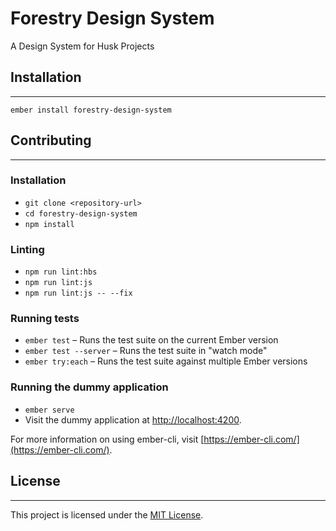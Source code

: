 # Forestry Design System

A Design System for Husk Projects


## Installation
------------------------------------------------------------------------------

```
ember install forestry-design-system
```

## Contributing
------------------------------------------------------------------------------

### Installation

* `git clone <repository-url>`
* `cd forestry-design-system`
* `npm install`

### Linting

* `npm run lint:hbs`
* `npm run lint:js`
* `npm run lint:js -- --fix`

### Running tests

* `ember test` – Runs the test suite on the current Ember version
* `ember test --server` – Runs the test suite in "watch mode"
* `ember try:each` – Runs the test suite against multiple Ember versions

### Running the dummy application

* `ember serve`
* Visit the dummy application at [http://localhost:4200](http://localhost:4200).

For more information on using ember-cli, visit [https://ember-cli.com/](https://ember-cli.com/).

## License
------------------------------------------------------------------------------

This project is licensed under the [MIT License](LICENSE.md).
